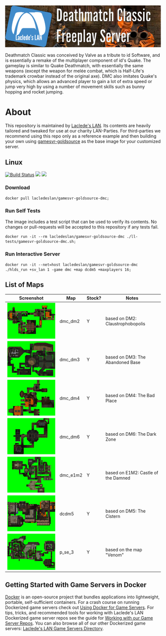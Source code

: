 ![Laclede's LAN Deathmatch Classic Freeplay Dedicated Server in Docker](https://raw.githubusercontent.com/LacledesLAN/gamesvr-goldsource-dmc/master/.misc/banner-goldsource-dmc.png?token=AMNjdgmBT2XZqn2seZ8MKbPJ3A7Ni3-Eks5bwqBPwA%3D%3D "Laclede's LAN Deathmatch Classic Freeplay Dedicated Server in Docker")

Deathmatch Classic was conceived by Valve as a tribute to id Software, and is essentially a remake of the multiplayer component of id's Quake. The gameplay is similar to Quake Deathmatch, with essentially the same weapons (except the weapon for melée combat, which is Half-Life's trademark crowbar instead of the original axe). DMC also imitates Quake's physics, which allows an advanced player to gain a lot of extra speed or jump very high by using a number of movement skills such as bunny hopping and rocket jumping.

# About

This repository is maintained by [Laclede's LAN](https://lacledeslan.com). Its contents are heavily tailored and tweaked for use at our charity LAN-Parties. For third-parties we recommend using this repo only as a reference example and then building your own using [gamesvr-goldsource](https://github.com/LacledesLAN/gamesvr-goldsource) as the base image for your customized server.

## Linux

[![Build Status](https://travis-ci.org/LacledesLAN/gamesvr-goldsource-dmc.svg?branch=master)](https://travis-ci.org/LacledesLAN/gamesvr-goldsource-dmc)
[![](https://images.microbadger.com/badges/version/lacledeslan/gamesvr-goldsource-dmc.svg)](https://microbadger.com/images/lacledeslan/gamesvr-goldsource-dmc "Get your own version badge on microbadger.com")
[![](https://images.microbadger.com/badges/image/lacledeslan/gamesvr-goldsource-dmc.svg)](https://microbadger.com/images/lacledeslan/gamesvr-goldsource-dmc "Get your own image badge on microbadger.com")

### Download

```shell
docker pull lacledeslan/gamesvr-goldsource-dmc;
```

### Run Self Tests

The image includes a test script that can be used to verify its contents. No changes or pull-requests will be accepted to this repository if any tests fail.

```shell
docker run -it --rm lacledeslan/gamesvr-goldsource-dmc ./ll-tests/gamesvr-goldsource-dmc.sh;
```

### Run Interactive Server

```shell
docker run -it --net=host lacledeslan/gamesvr-goldsource-dmc ./hlds_run +sv_lan 1 -game dmc +map dcdm5 +maxplayers 16;
```

## List of Maps

| Screenshot | Map | Stock? | Notes |
| ---------- | -------- | ------- | ----- |
| [![dmc_dm2](https://raw.githubusercontent.com/LacledesLAN/gamesvr-goldsource-dmc/master/.documentation/overviews/dmc_dm2_thumb.gif)](https://raw.githubusercontent.com/LacledesLAN/gamesvr-goldsource-dmc/master/.documentation/overviews/dmc_dm2.gif)  | dmc_dm2  | Y | based on DM2: Claustrophobopolis    |
| [![dmc_dm3](https://raw.githubusercontent.com/LacledesLAN/gamesvr-goldsource-dmc/master/.documentation/overviews/dmc_dm3_thumb.gif)](https://raw.githubusercontent.com/LacledesLAN/gamesvr-goldsource-dmc/master/.documentation/overviews/dmc_dm3.gif) | dmc_dm3  | Y | based on DM3: The Abandoned Base    |
| [![dmc_dm4](https://raw.githubusercontent.com/LacledesLAN/gamesvr-goldsource-dmc/master/.documentation/overviews/dmc_dm4_thumb.gif)](https://raw.githubusercontent.com/LacledesLAN/gamesvr-goldsource-dmc/master/.documentation/overviews/dmc_dm4.gif) | dmc_dm4  | Y | based on DM4: The Bad Place         |
| [![dmc_dm6](https://raw.githubusercontent.com/LacledesLAN/gamesvr-goldsource-dmc/master/.documentation/overviews/dmc_dm6_thumb.gif)](https://raw.githubusercontent.com/LacledesLAN/gamesvr-goldsource-dmc/master/.documentation/overviews/dmc_dm6.gif) | dmc_dm6  | Y | based on DM6: The Dark Zone         |
| [![dmc_e1m2](https://raw.githubusercontent.com/LacledesLAN/gamesvr-goldsource-dmc/master/.documentation/overviews/dmc_e1m2_thumb.gif)](https://raw.githubusercontent.com/LacledesLAN/gamesvr-goldsource-dmc/master/.documentation/overviews/dmc_e1m2.gif) | dmc_e1m2 | Y | based on E1M2: Castle of the Damned |
| [![dcdm5](https://raw.githubusercontent.com/LacledesLAN/gamesvr-goldsource-dmc/master/.documentation/overviews/dcdm5_thumb.gif)](https://raw.githubusercontent.com/LacledesLAN/gamesvr-goldsource-dmc/master/.documentation/overviews/dcdm5.gif) | dcdm5    | Y | based on DM5: The Cistern           |
| [![p_se_3](https://raw.githubusercontent.com/LacledesLAN/gamesvr-goldsource-dmc/master/.documentation/overviews/p_se_3_thumb.gif)](https://raw.githubusercontent.com/LacledesLAN/gamesvr-goldsource-dmc/master/.documentation/overviews/p_se_3.gif) | p_se_3   | Y | based on the map "Venom"            |

## Getting Started with Game Servers in Docker

[Docker](https://docs.docker.com/) is an open-source project that bundles applications into lightweight, portable, self-sufficient containers. For a crash course on running Dockerized game servers check out [Using Docker for Game Servers](https://github.com/LacledesLAN/README.1ST/blob/master/GameServers/DockerAndGameServers.md). For tips, tricks, and recommended tools for working with Laclede's LAN Dockerized game server repos see the guide for [Working with our Game Server Repos](https://github.com/LacledesLAN/README.1ST/blob/master/GameServers/WorkingWithOurRepos.md). You can also browse all of our other Dockerized game servers: [Laclede's LAN Game Servers Directory](https://github.com/LacledesLAN/README.1ST/tree/master/GameServers).
